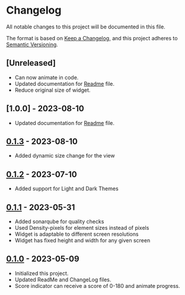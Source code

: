 # Changelog

All notable changes to this project will be documented in this file.

The format is based on [Keep a Changelog](https://keepachangelog.com/en/1.0.0/), and this project
adheres to [Semantic Versioning](https://semver.org/spec/v2.0.0.html).

## [Unreleased]
- Can now animate in code.
- Updated documentation for [Readme] file.
- Reduce original size of widget.

## [1.0.0] - 2023-08-10
- Updated documentation for [Readme] file.

## [0.1.3] - 2023-08-10
- Added dynamic size change for the view

## [0.1.2] - 2023-07-10
- Added support for Light and Dark Themes

## [0.1.1] - 2023-05-31
- Added sonarqube for quality checks
- Used Density-pixels for element sizes instead of pixels
- Widget is adaptable to different screen resolutions
- Widget has fixed height and width for any given screen

## [0.1.0] - 2023-05-09
- Initialized this project.
- Updated ReadMe and ChangeLog files.
- Score indicator can receive a score of 0-180 and animate progress.

[0.1.0]: https://github.com/lenblazy/ScoreIndicator/releases/tag/v0.1.0
[0.1.1]: https://github.com/lenblazy/ScoreIndicator/releases/tag/v0.1.1
[0.1.2]: https://github.com/lenblazy/ScoreIndicator/releases/tag/v0.1.2
[0.1.3]: https://github.com/lenblazy/ScoreIndicator/releases/tag/v0.1.3
[Readme]: https://github.com/lenblazy/ScoreIndicator/blob/main/README.md